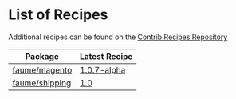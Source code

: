 # List of Recipes

Additional recipes can be found on the [Contrib Recipes Repository](https://github.com/symfony/recipes-contrib/blob/flex/main/RECIPES.md)

| Package | Latest Recipe |
| --- | --- |
| [faume/magento](https://packagist.org/packages/faume/magento) | [1.0.7-alpha](faume/magento/1.0.7-alpha) |
| [faume/shipping](https://packagist.org/packages/faume/shipping) | [1.0](faume/shipping/1.0) |